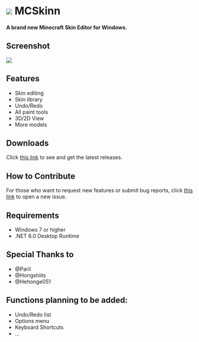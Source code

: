 # ![](https://github.com/NotYoojun/MCSkinn/blob/main/logos/MCSkinn_48.png?raw=true)  MCSkinn

**A brand new Minecraft Skin Editor for Windows.**

## Screenshot

![](https://github.com/NotYoojun/MCSkinn/blob/main/docs/images/screenshot.png?raw=true)

## Features

- Skin editing
- Skin library
- Undo/Redo
- All paint tools
- 3D/2D View
- More models

## Downloads

Click [this link](https://github.com/NotYoojun/MCSkinn/releases) to see and get the latest releases.

## How to Contribute

For those who want to request new features or submit bug reports, click [this link](https://github.com/NotYoojun/MCSkinn/issues/new/choose) to open a new issue.

## Requirements

- Windows 7 or higher
- .NET 6.0 Desktop Runtime


## Special Thanks to

- @Paril
- @Hongshiits
- @Hehonge051


## Functions planning to be added:

- Undo/Redo list
- Options menu
- Keyboard Shortcuts
- ...
